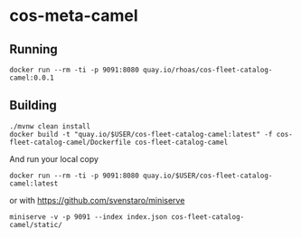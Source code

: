 # cos-meta-camel

## Running
```
docker run --rm -ti -p 9091:8080 quay.io/rhoas/cos-fleet-catalog-camel:0.0.1 
```

## Building
```
./mvnw clean install
docker build -t "quay.io/$USER/cos-fleet-catalog-camel:latest" -f cos-fleet-catalog-camel/Dockerfile cos-fleet-catalog-camel
```
And run your local copy

```
docker run --rm -ti -p 9091:8080 quay.io/$USER/cos-fleet-catalog-camel:latest 
```

or with https://github.com/svenstaro/miniserve

```
miniserve -v -p 9091 --index index.json cos-fleet-catalog-camel/static/
```
